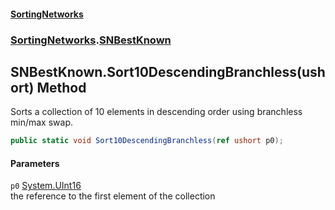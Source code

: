 #### [SortingNetworks](./index.md 'index')
### [SortingNetworks](./SortingNetworks.md 'SortingNetworks').[SNBestKnown](./SortingNetworks-SNBestKnown.md 'SortingNetworks.SNBestKnown')
## SNBestKnown.Sort10DescendingBranchless(ushort) Method
Sorts a collection of 10 elements in descending order using branchless min/max swap.  
```csharp
public static void Sort10DescendingBranchless(ref ushort p0);
```
#### Parameters
<a name='SortingNetworks-SNBestKnown-Sort10DescendingBranchless(ushort)-p0'></a>
`p0` [System.UInt16](https://docs.microsoft.com/en-us/dotnet/api/System.UInt16 'System.UInt16')  
the reference to the first element of the collection  
  
